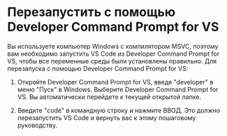 <h1 data-loc-id="walkthrough.windows.title.open.dev.command.prompt">Перезапустить с помощью <span>Developer Command Prompt for VS</span></h1>
<p data-loc-id="walkthrough.windows.background.dev.command.prompt"> Вы используете компьютер Windows с компилятором MSVC, поэтому вам необходимо запустить VS Code из <span>Developer Command Prompt for VS</span>, чтобы все переменные среды были установлены правильно. Для перезапуска с помощью <span>Developer Command Prompt for VS</span>:</p>
<ol>
<li><p data-loc-id="walkthrough.open.command.prompt">Откройте <span>Developer Command Prompt for VS</span>, введя "<span>developer</span>" в меню "Пуск" в Windows. Выберите <span>Developer Command Prompt for VS</span>. Вы автоматически перейдете к текущей открытой папке.</p>
</li>
<li><p data-loc-id="walkthrough.windows.press.f5">Введите "<span>code</span>" в командную строку и нажмите ВВОД. Это должно перезапустить VS Code и вернуть вас к этому пошаговому руководству. </p>
</li>
</ol>